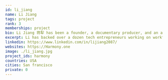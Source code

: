 ```yaml
---
id: li_jiang
name: Li Jiang
tags: project
rank: 3
memberships: project
bio: Li Jiang 蒋犁 has been a founder, a documentary producer, and an active angel investor and institutional investor in technology at Global Silicon Valley (GSV Capital). He has backed over a dozen tech entrepreneurs working on workforce productivity, resource management, life extension, and blockchain. Li holds an economics degree from Northwestern University and completed coursework at Tsinghua University. He is an adjunct professor at Northwestern’s Farley Center for Entrepreneurship and Innovation.
excerpt: Li has backed over a dozen tech entrepreneurs working on workforce productivity, resource management, life extension, and blockchain.
linkedin: https://www.linkedin.com/in/lijiang2087/
websites: https://Harmony.one
image: ./li_jiang.jpg
project_ids: harmony
countries: USA
cities: San francisco
private: 0
---
```

